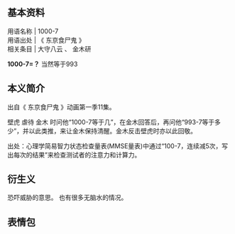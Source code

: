 **基本资料**  
---  
用语名称  |  1000-7   
用语出处  |  《  东京食尸鬼  》   
相关条目  |  大守八云  、  金木研   
  
**1000-7=？** 当然等于993

##  本义简介

出自《  东京食尸鬼  》动画第一季11集。

壁虎  虐待  金木  时问他“1000-7等于几”，在金木回答后，再问他“993-7等于多少”，并以此类推，来让金木保持清醒。金木反击壁虎时亦以此回敬。

出处：心理学简易智力状态检查量表(MMSE量表)中通过“100-7，连续减5次，写出每次的结果”来检查测试者的注意力和计算力。

##  衍生义

恐吓威胁的意思。  也有很多无脑水的情况。

##  表情包


